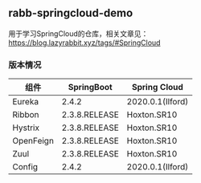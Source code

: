 ## rabb-springcloud-demo

用于学习SpringCloud的仓库，相关文章见：https://blog.lazyrabbit.xyz/tags/#SpringCloud

### 版本情况

组件 | SpringBoot | Spring Cloud
---|---|---
Eureka | 2.4.2 | 2020.0.1(Ilford)
Ribbon | 2.3.8.RELEASE | Hoxton.SR10
Hystrix | 2.3.8.RELEASE | Hoxton.SR10
OpenFeign | 2.3.8.RELEASE | Hoxton.SR10
Zuul | 2.3.8.RELEASE | Hoxton.SR10
Config | 2.4.2 | 2020.0.1(Ilford)